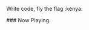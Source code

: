 <p> Write code, fly the flag :kenya: </p>
### Now Playing.
<p>
  <a href="https://spotify-github-profile.vercel.app/api/view?uid=bu0iwkqgukjd602aiajc0b1mc&cover_image=true&theme=default&show_offline=false&background_color=272626&interchange=false&bar_color_cover=true"/></a>
  </p>

